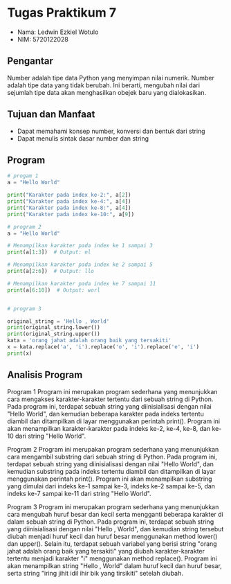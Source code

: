 # Tugas Praktikum 7

- Nama: Ledwin Ezkiel Wotulo
- NIM: 5720122028

## Pengantar

Number adalah tipe data Python yang menyimpan nilai numerik. Number adalah tipe data yang tidak berubah. Ini berarti, mengubah nilai dari sejumlah tipe data akan menghasilkan obejek baru yang dialokasikan.

## Tujuan dan Manfaat

- Dapat memahami konsep number, konversi dan bentuk dari string
- Dapat menulis sintak dasar number dan string

## Program

```python
# progam 1
a = "Hello World"

print("Karakter pada index ke-2:", a[2])
print("Karakter pada index ke-4:", a[4])
print("Karakter pada index ke-8:", a[4])
print("Karakter pada index ke-10:", a[9])

# program 2
a = "Hello World"

# Menampilkan karakter pada index ke 1 sampai 3
print(a[1:3])  # Output: el

# Menampilkan karakter pada index ke 2 sampai 5
print(a[2:6])  # Output: llo

# Menampilkan karakter pada index ke 7 sampai 11
print(a[6:10])  # Output: worl


# program 3

original_string = 'Hello , World'
print(original_string.lower())
print(original_string.upper())
kata = 'orang jahat adalah orang baik yang tersakiti'
x = kata.replace('a', 'i').replace('o', 'i').replace('e', 'i')
print(x)
```

## Analisis Program

Program 1
Program ini merupakan program sederhana yang menunjukkan cara mengakses karakter-karakter tertentu dari sebuah string di Python. Pada program ini, terdapat sebuah string yang diinisialisasi dengan nilai "Hello World", dan kemudian beberapa karakter pada indeks tertentu diambil dan ditampilkan di layar menggunakan perintah print(). Program ini akan menampilkan karakter-karakter pada indeks ke-2, ke-4, ke-8, dan ke-10 dari string "Hello World".

Program 2
Program ini merupakan program sederhana yang menunjukkan cara mengambil substring dari sebuah string di Python. Pada program ini, terdapat sebuah string yang diinisialisasi dengan nilai "Hello World", dan kemudian substring pada indeks tertentu diambil dan ditampilkan di layar menggunakan perintah print(). Program ini akan menampilkan substring yang dimulai dari indeks ke-1 sampai ke-3, indeks ke-2 sampai ke-5, dan indeks ke-7 sampai ke-11 dari string "Hello World".

Program 3
Program ini merupakan program sederhana yang menunjukkan cara mengubah huruf besar dan kecil serta mengganti beberapa karakter di dalam sebuah string di Python. Pada program ini, terdapat sebuah string yang diinisialisasi dengan nilai "Hello , World", dan kemudian string tersebut diubah menjadi huruf kecil dan huruf besar menggunakan method lower() dan upper(). Selain itu, terdapat sebuah variabel yang berisi string "orang jahat adalah orang baik yang tersakiti" yang diubah karakter-karakter tertentu menjadi karakter "i" menggunakan method replace(). Program ini akan menampilkan string "Hello , World" dalam huruf kecil dan huruf besar, serta string "iring jihit idil ihir bik yang tirsikiti" setelah diubah.